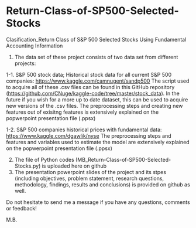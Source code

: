 # Return-Class-of-SP500-Selected-Stocks

Clasification_Return Class of S&amp;P 500 Selected Stocks Using Fundamental Accounting Information


1. The data set of these project consists of two data set from different projects:

1-1. S&P 500 stock data; Historical stock data for all current S&P 500 companies: https://www.kaggle.com/camnugent/sandp500 
  The script used to acquire all of these .csv files can be found in this GitHub repository (https://github.com/CNuge/kaggle-code/tree/master/stock_data). In the future if you wish for a more up to date dataset, this can be used to acquire new versions of the .csv files.
  The preprocessing steps and creating new features out of exisitng features is extensively explained on the popwerpoint presentation file (.ppsx) 

1-2. S&P 500 companies historical prices with fundamental data: https://www.kaggle.com/dgawlik/nyse
  The preprocessing steps and features and variables used to estimate the model are extensively explained on the popwerpoint presentation file (.ppsx) 

2. The file of Python codes (MB_Return-Class-of-SP500-Selected-Stocks.py) is uploaded here on github
3. The presentation powerpoint slides of the project and its stpes (including objectives, problem statement, research questions, methodology, findings, results and conclusions) is provided on github as well. 

Do not hesitate to send me a message if you have any questions, comments or feedback!

M.B.
